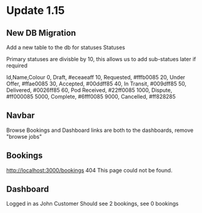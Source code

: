 # Update 1.15

## New DB Migration

Add a new table to the db for statuses
Statuses

Primary statuses are divisble by 10, this allows us to add sub-statues later if required

Id,Name,Colour
0, Draft, #eceaeaff
10, Requested, #fffb0085
20, Under Offer, #ffae0085
30, Accepted, #00ddff85
40, In Transit, #009dff85
50, Delivered, #0026ff85
60, Pod Received, #22ff0085
1000, Dispute, #ff000085
5000, Complete, #6fff0085
9000, Cancelled, #ff828285

## Navbar

Browse Bookings and Dashboard links are both to the dashboards, remove "browse jobs"

## Bookings

<http://localhost:3000/bookings>
404
This page could not be found.

## Dashboard

Logged in as John Customer
Should see 2 bookings, see 0 bookings
